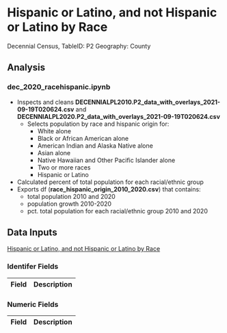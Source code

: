 # Hispanic or Latino, and not Hispanic or Latino by Race
Decennial Census, TableID: P2
Geography: County

## Analysis
### dec_2020_racehispanic.ipynb
* Inspects and cleans **DECENNIALPL2010.P2_data_with_overlays_2021-09-19T020624.csv** and **DECENNIALPL2020.P2_data_with_overlays_2021-09-19T020624.csv**
  * Selects population by race and hispanic origin for:
    * White alone
    * Black or African American alone
    * American Indian and Alaska Native alone
    * Asian alone
    * Native Hawaiian and Other Pacific Islander alone
    * Two or more races
    * Hispanic or Latino       
* Calculated percent of total population for each racial/ethnic group
* Exports df (**race_hispanic_origin_2010_2020.csv**) that contains:
  * total population 2010 and 2020
  * population growth 2010-2020
  * pct. total population for each racial/ethnic group 2010 and 2020

## Data Inputs
[Hispanic or Latino, and not Hispanic or Latino by Race](https://data.census.gov/cedsci/table?q=race&tid=DECENNIALPL2020.P2)

### Identifer Fields
Field | Description
------------ | -------------


### Numeric Fields
Field | Description
------------ | -------------


